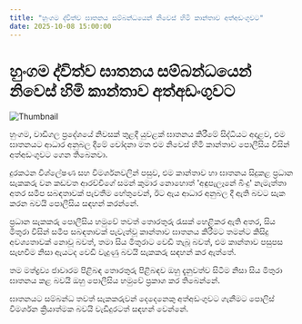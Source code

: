 ```yaml
---
title: "හුංගම ද්විත්ව ඝාතනය සම්බන්ධයෙන් නිවෙස් හිමි කාන්තාව අත්අඩංගුවට"
date: 2025-10-08 15:00:00
---
```


# හුංගම ද්විත්ව ඝාතනය සම්බන්ධයෙන් නිවෙස් හිමි කාන්තාව අත්අඩංගුවට

![Thumbnail](https://helakuru.sgp1.cdn.digitaloceanspaces.com/esana/images/lib/arrested-woman-archived.jpg)

හුංගම, වාඩිගල ප්‍රදේශයේ නිවසක් තුළදී යුවළක් ඝාතනය කිරීමේ සිද්ධියට අදාළව, එම ඝාතනයට ආධාර අනුබල දීමේ චෝදනා මත එම නිවෙස් හිමි කාන්තාව පොලීසිය විසින් අත්අඩංගුවට ගෙන ති‍බෙනවා.

දුරකථන විශ්ලේෂණ සහ විමර්ශනවලින් පසුව, එම කාන්තාව හා ඝාතනය සිදුකළ ප්‍රධාන සැකකරු වන කඩවත ආරච්චිගේ සමන් කුමාර නොහොත් 'අඳුපැලෑනේ බිංදු' නැමැත්තා අතර සමීප සබඳතාවක් පැවතීම හේතුවෙන්, ඊට ඇය ආධාර අනුබල දී ඇති බවට සැක කරන බවයි පොලීසිය සඳහන් කරන්නේ.

ප්‍රධාන සැකකරු පොලීසිය හමුවේ තවත් තොරතුරු රැසක් හෙළිකර ඇති අතර, සිය මිතුරා විසින් සමීප සබඳතාවක් පැවැත්වූ කාන්තාව ඝාතනය කිරීමට තමන්ට කිසිදු අවශ්‍යතාවක් නොවූ බවත්, තමා සිය මිතුරාට වෙඩි තැබූ බවත්, එම කාන්තාව පසුපස සැඟවීම නිසා ඇයටද වෙඩි වැදුණු බවයි සැකකරු සඳහන් කර ඇත්තේ.

තම මත්ද්‍රව්‍ය ජාවාරම පිළිබඳ තොරතුරු පිළිබඳව ඔහු දැනුවත්ව සිටීම නිසා සිය මිතුරා ඝාතනය කළ බවයි ඔහු පොලීසිය හමුවේ ප්‍රකාශ කර තිබෙන්නේ.

ඝාතනයට සම්බන්ධ තවත් සැකකරුවන් දෙදෙනෙකු අත්අඩංගුවට ගැනීමට පොලිස් විමර්ශන ක්‍රියාත්මක බවයි වැඩිදුරටත් සඳහන් වෙන්නේ.

